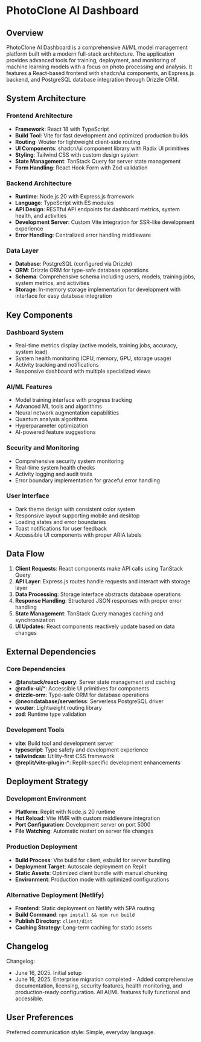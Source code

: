 # PhotoClone AI Dashboard

## Overview

PhotoClone AI Dashboard is a comprehensive AI/ML model management platform built with a modern full-stack architecture. The application provides advanced tools for training, deployment, and monitoring of machine learning models with a focus on photo processing and analysis. It features a React-based frontend with shadcn/ui components, an Express.js backend, and PostgreSQL database integration through Drizzle ORM.

## System Architecture

### Frontend Architecture
- **Framework**: React 18 with TypeScript
- **Build Tool**: Vite for fast development and optimized production builds
- **Routing**: Wouter for lightweight client-side routing
- **UI Components**: shadcn/ui component library with Radix UI primitives
- **Styling**: Tailwind CSS with custom design system
- **State Management**: TanStack Query for server state management
- **Form Handling**: React Hook Form with Zod validation

### Backend Architecture
- **Runtime**: Node.js 20 with Express.js framework
- **Language**: TypeScript with ES modules
- **API Design**: RESTful API endpoints for dashboard metrics, system health, and activities
- **Development Server**: Custom Vite integration for SSR-like development experience
- **Error Handling**: Centralized error handling middleware

### Data Layer
- **Database**: PostgreSQL (configured via Drizzle)
- **ORM**: Drizzle ORM for type-safe database operations
- **Schema**: Comprehensive schema including users, models, training jobs, system metrics, and activities
- **Storage**: In-memory storage implementation for development with interface for easy database integration

## Key Components

### Dashboard System
- Real-time metrics display (active models, training jobs, accuracy, system load)
- System health monitoring (CPU, memory, GPU, storage usage)
- Activity tracking and notifications
- Responsive dashboard with multiple specialized views

### AI/ML Features
- Model training interface with progress tracking
- Advanced ML tools and algorithms
- Neural network augmentation capabilities
- Quantum analysis algorithms
- Hyperparameter optimization
- AI-powered feature suggestions

### Security and Monitoring
- Comprehensive security system monitoring
- Real-time system health checks
- Activity logging and audit trails
- Error boundary implementation for graceful error handling

### User Interface
- Dark theme design with consistent color system
- Responsive layout supporting mobile and desktop
- Loading states and error boundaries
- Toast notifications for user feedback
- Accessible UI components with proper ARIA labels

## Data Flow

1. **Client Requests**: React components make API calls using TanStack Query
2. **API Layer**: Express.js routes handle requests and interact with storage layer
3. **Data Processing**: Storage interface abstracts database operations
4. **Response Handling**: Structured JSON responses with proper error handling
5. **State Management**: TanStack Query manages caching and synchronization
6. **UI Updates**: React components reactively update based on data changes

## External Dependencies

### Core Dependencies
- **@tanstack/react-query**: Server state management and caching
- **@radix-ui/***: Accessible UI primitives for components
- **drizzle-orm**: Type-safe ORM for database operations
- **@neondatabase/serverless**: Serverless PostgreSQL driver
- **wouter**: Lightweight routing library
- **zod**: Runtime type validation

### Development Tools
- **vite**: Build tool and development server
- **typescript**: Type safety and development experience
- **tailwindcss**: Utility-first CSS framework
- **@replit/vite-plugin-***: Replit-specific development enhancements

## Deployment Strategy

### Development Environment
- **Platform**: Replit with Node.js 20 runtime
- **Hot Reload**: Vite HMR with custom middleware integration
- **Port Configuration**: Development server on port 5000
- **File Watching**: Automatic restart on server file changes

### Production Deployment
- **Build Process**: Vite build for client, esbuild for server bundling
- **Deployment Target**: Autoscale deployment on Replit
- **Static Assets**: Optimized client bundle with manual chunking
- **Environment**: Production mode with optimized configurations

### Alternative Deployment (Netlify)
- **Frontend**: Static deployment on Netlify with SPA routing
- **Build Command**: `npm install && npm run build`
- **Publish Directory**: `client/dist`
- **Caching Strategy**: Long-term caching for static assets

## Changelog

Changelog:
- June 16, 2025. Initial setup
- June 16, 2025. Enterprise migration completed - Added comprehensive documentation, licensing, security features, health monitoring, and production-ready configuration. All AI/ML features fully functional and accessible.

## User Preferences

Preferred communication style: Simple, everyday language.